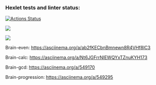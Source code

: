 ### Hexlet tests and linter status:
[![Actions Status](https://github.com/hamsterTears/frontend-project-44/workflows/hexlet-check/badge.svg)](https://github.com/hamsterTears/frontend-project-44/actions)

<a href="https://codeclimate.com/github/hamsterTears/frontend-project-44/maintainability"><img src="https://api.codeclimate.com/v1/badges/c5aae52b2f3f989245e0/maintainability" /></a>

<a href="https://codeclimate.com/github/hamsterTears/frontend-project-44/test_coverage"><img src="https://api.codeclimate.com/v1/badges/c5aae52b2f3f989245e0/test_coverage" /></a>

Brain-even:  https://asciinema.org/a/ab2fKECbnBmnewn8R4VHf8lC3

Brain-calc:  https://asciinema.org/a/Nt6JGFrrNIEWQYxTZnuKYH173

Brain-gcd:   https://asciinema.org/a/549170

Brain-progression:  https://asciinema.org/a/549295